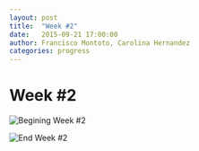 ```yaml
---
layout: post
title:  "Week #2"
date:   2015-09-21 17:00:00
author: Francisco Montoto, Carolina Hernandez
categories: progress
---
```


# Week #2

![Begining Week #2]({{site.baseurl}}/assets/week-progress/w1-end.png)

![End Week #2]({{site.baseurl}}/assets/week-progress/w2-end.jpg)
